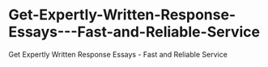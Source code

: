 # Get-Expertly-Written-Response-Essays---Fast-and-Reliable-Service
Get Expertly Written Response Essays - Fast and Reliable Service
